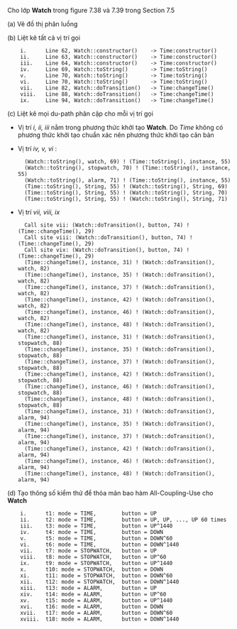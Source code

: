 Cho lớp **Watch** trong figure 7.38 và 7.39 trong Section 7.5

(a) Vẽ đồ thị phân luồng



(b) Liệt kê tất cả vị trí gọi

        i.      Line 62, Watch::constructor()    -> Time:constructor()
        ii.     Line 63, Watch::constructor()    -> Time:constructor()
        iii.    Line 64, Watch::constructor()    -> Time:constructor()
        iv.     Line 69, Watch::toString()       -> Time:toString()
        v.      Line 70, Watch::toString()       -> Time:toString()
        vi.     Line 70, Watch::toString()       -> Time:toString()
        vii.    Line 82, Watch::doTransition()   -> Time:changeTime()
        viii.   Line 88, Watch::doTransition()   -> Time:changeTime()
        ix.     Line 94, Watch::doTransition()   -> Time:changeTime()

(c) Liệt kê mọi du-path phân cặp cho mỗi vị trí gọi

* Vị trí *i, ii, iii* nằm trong phương thức khởi tạo **Watch**. Do *Time* không có phương thức khởi tạo chuẩn xác nên phương thức khởi tạo căn bản

* Vị trí *iv, v, vi* :

        (Watch::toString(), watch, 69) ! (Time::toString(), instance, 55)
        (Watch::toString(), stopwatch, 70) ! (Time::toString(), instance, 55)
        (Watch::toString(), alarm, 71) ! (Time::toString(), instance, 55)
        (Time::toString(), String, 55) ! (Watch::toString(), String, 69)
        (Time::toString(), String, 55) ! (Watch::toString(), String, 70)
        (Time::toString(), String, 55) ! (Watch::toString(), String, 71)

* Vị trí *vii, viii, ix*

        Call site vii: (Watch::doTransition(), button, 74) ! (Time::changeTime(), 29)
        Call site viii: (Watch::doTransition(), button, 74) ! (Time::changeTime(), 29)
        Call site vix: (Watch::doTransition(), button, 74) ! (Time::changeTime(), 29)
        (Time::changeTime(), instance, 31) ! (Watch::doTransition(), watch, 82)
        (Time::changeTime(), instance, 35) ! (Watch::doTransition(), watch, 82)
        (Time::changeTime(), instance, 37) ! (Watch::doTransition(), watch, 82)
        (Time::changeTime(), instance, 42) ! (Watch::doTransition(), watch, 82)
        (Time::changeTime(), instance, 46) ! (Watch::doTransition(), watch, 82)
        (Time::changeTime(), instance, 48) ! (Watch::doTransition(), watch, 82)
        (Time::changeTime(), instance, 31) ! (Watch::doTransition(), stopwatch, 88)
        (Time::changeTime(), instance, 35) ! (Watch::doTransition(), stopwatch, 88)
        (Time::changeTime(), instance, 37) ! (Watch::doTransition(), stopwatch, 88)
        (Time::changeTime(), instance, 42) ! (Watch::doTransition(), stopwatch, 88)
        (Time::changeTime(), instance, 46) ! (Watch::doTransition(), stopwatch, 88)
        (Time::changeTime(), instance, 48) ! (Watch::doTransition(), stopwatch, 88)
        (Time::changeTime(), instance, 31) ! (Watch::doTransition(), alarm, 94)
        (Time::changeTime(), instance, 35) ! (Watch::doTransition(), alarm, 94)
        (Time::changeTime(), instance, 37) ! (Watch::doTransition(), alarm, 94)
        (Time::changeTime(), instance, 42) ! (Watch::doTransition(), alarm, 94)
        (Time::changeTime(), instance, 46) ! (Watch::doTransition(), alarm, 94)
        (Time::changeTime(), instance, 48) ! (Watch::doTransition(), alarm, 94)

(d) Tạo thông số kiểm thử để thỏa mãn bao hàm All-Coupling-Use cho **Watch**

        i.      t1: mode = TIME,        button = UP
        ii.     t2: mode = TIME,        button = UP, UP, ..., UP 60 times
        iii.    t3: mode = TIME,        button = UP^1440
        iv.     t4: mode = TIME,        button = DOWN
        v.      t5: mode = TIME,        button = DOWN^60
        vi.     t6: mode = TIME,        button = DOWN^1440
        vii.    t7: mode = STOPWATCH,   button = UP
        viii.   t8: mode = STOPWATCH,   button = UP^60
        ix.     t9: mode = STOPWATCH,   button = UP^1440
        x.      t10: mode = STOPWATCH,  button = DOWN
        xi.     t11: mode = STOPWATCH,  button = DOWN^60
        xii.    t12: mode = STOPWATCH,  button = DOWN^1440
        xiii.   t13: mode = ALARM,      button = UP
        xiv.    t14: mode = ALARM,      button = UP^60
        xv.     t15: mode = ALARM,      button = UP^1440
        xvi.    t16: mode = ALARM,      button = DOWN
        xvii.   t17: mode = ALARM,      button = DOWN^60
        xviii.  t18: mode = ALARM,      button = DOWN^1440
